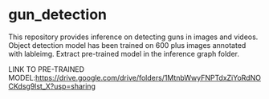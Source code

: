 # gun_detection
This repository provides inference on detecting guns in images and videos. Object detection model has been trained on 600 plus images annotated with lableimg. Extract pre-trained model in the inference graph folder.





LINK TO PRE-TRAINED MODEL:https://drive.google.com/drive/folders/1MtnbWwyFNPTdxZiYoRdNOCKdsg9lst_X?usp=sharing
